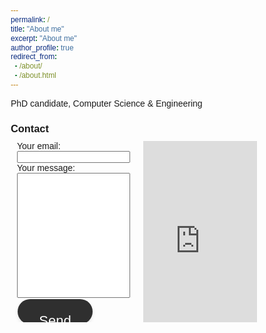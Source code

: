 ```yaml
---
permalink: /
title: "About me"
excerpt: "About me"
author_profile: true
redirect_from: 
  - /about/
  - /about.html
---
```


PhD candidate, Computer Science & Engineering


### Contact

<style>
* {
  box-sizing: border-box;
}

/* Create two equal columns that floats next to each other */
.column {
  float: left;
  width: 50%;
  padding: 10px;
  height: 300px; /* Should be removed. Only for demonstration */
}

/* Clear floats after the columns */
.row:after {
  content: "";
  display: table;
  clear: both;
}
  
/* button */
@import url('https://fonts.googleapis.com/css2?family=Poppins:wght@100;200;300;400;500;600;700;800;900&display=swap');

*{
    margin: 0;
    padding: 0;
    box-sizing: border-box;
    font-family: 'Poppins', sans-serif;
}

.container{
    width: 100%;
    height: 50vh;
    background: #e3ebfe;
    display: flex;
    justify-content: center;
    align-items: center;
}

button{
    width: 120px;
    height: 40px;
    border: none;
    outline: none;
    background: #2f2f2f;
    color: #fff;
    font-size: 22px;
    border-radius: 20px;
    text-align: center;
    box-shadow: 0 3px 10px -5px rgba(0,0,0,0.4);
    position: relative;
    overflow: hidden;
    cursor: pointer;
    
    margin: 2px 1px;
}

.check-box{
    width: 40px;
    height: 40px;
    border-radius: 20px;
    box-shadow: 0 0 6px -2px rgba(0,0,0,0.5);
    position: absolute;
    top: 0;
    right: -20px;
    opacity: 0;
}

.check-box svg{
    width: 20px;
    margin: 10px;
}

svg path{
    stroke-width: 3;
    stroke: #fff;
    stroke-dasharray: 34;
    stroke-dashoffset: 34;
    stroke-linecap: round;
}

.active{
    background: #24D040;
    transition: 1s;
}

.active .check-box{
    right: 0;
    opacity: 1;
    transition: 1s;
}

.active p{
    margin-right: 125px;
    transition: 1s;
}

.active svg path{
    stroke-dashoffset: 0;
    transition: 1s;
    transition-delay: 1s;
}
</style>

<div class="row">
  <div class="column">
    <!-- modify this form HTML and place wherever you want your form -->
    <form id="my-form" action="https://formspree.io/f/xnqwyrwj" method="POST">
      <label>Your email:</label>
      <input type="email" name="email" />
      <label>Your message:</label>
      <input type="text" name="message" rows="3" maxlength="3000" style="height:200px;"/>
      <button id="my-form-button">
            <p id="btnText">Send message</p>
            <div class="check-box">
                <svg xmlns="http://www.w3.org/2000/svg" viewBox="10 10 50 50">
                    <path fill="transparent" d="M14.1 27.2l7.1 7.2 16.7-16.8" />
                </svg>
            </div>
      </button>
      <!-- <button id="my-form-button">Submit</button> -->
      <p id="my-form-status"></p>
    </form>
  </div>
  <div class="column">
    <div class="google-maps">
      <iframe src="https://www.google.com/maps/embed?pb=!1m14!1m8!1m3!1d12091.578127255476!2d-74.1793225!3d40.7423462!3m2!1i1024!2i768!4f13.1!3m3!1m2!1s0x0%3A0xb97c287a2ef95f43!2sNew%20Jersey%20Institute%20of%20Technology!5e0!3m2!1sen!2sus!4v1637423286669!5m2!1sen!2sus" width="100%" height="300" frameborder="0" style="border:0;" allowfullscreen="" aria-hidden="false" tabindex="0">
      </iframe>    
    </div>
  </div>
</div>




<!-- Place this script at the end of the body tag -->
<script>
    var form = document.getElementById("my-form");
    const btn = document.querySelector("#my-form-button");
    const btnText = document.querySelector("#btnText");
  
    
    
    async function handleSubmit(event) {
      event.preventDefault();
      var status = document.getElementById("my-form-status");
      var data = new FormData(event.target);
      fetch(event.target.action, {
        method: form.method,
        body: data,
        headers: {
            'Accept': 'application/json'
        }
      }).then(response => {
        if (response.ok) {
          btn.onclick = () => {
          btnText.innerHTML = "Thanks";
          btn.classList.add("active");
          };
          status.innerHTML = "Will get back to you soon.";
          form.reset()
        } else {
          response.json().then(data => {
            if (Object.hasOwn(data, 'errors')) {
              status.innerHTML = data["errors"].map(error => error["message"]).join(", ")
            } else {
              status.innerHTML = "Oops! There was a problem submitting your form"
            }
          })
        }
      }).catch(error => {
        status.innerHTML = "Oops! There was a problem submitting your form"
      });
    }
    form.addEventListener("submit", handleSubmit)
</script>


